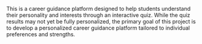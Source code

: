 This is a career guidance platform designed to help students understand their personality and interests through an interactive quiz. While the quiz results may not yet be fully personalized, the primary goal of this project is to develop a personalized career guidance platform tailored to individual preferences and strengths.
